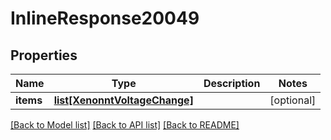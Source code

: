# InlineResponse20049

## Properties
Name | Type | Description | Notes
------------ | ------------- | ------------- | -------------
**items** | [**list[XenonntVoltageChange]**](XenonntVoltageChange.md) |  | [optional] 

[[Back to Model list]](../README.md#documentation-for-models) [[Back to API list]](../README.md#documentation-for-api-endpoints) [[Back to README]](../README.md)


